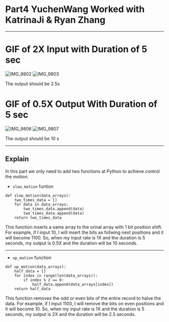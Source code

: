 # Part4 YuchenWang Worked with KatrinaJi & Ryan Zhang

---
# GIF of 2X Input with Duration of 5 sec

![IMG_9802](https://user-images.githubusercontent.com/105755054/202316319-907d265c-0d42-40bf-bef3-64c774805ace.GIF)
![IMG_9803](https://user-images.githubusercontent.com/105755054/202316322-e6ec8006-c0b3-42e2-b2f7-6e75753967b3.GIF)

The output should be 2.5s

# GIF of 0.5X Output With Duration of 5 sec


![IMG_9806](https://user-images.githubusercontent.com/105755054/202317288-ab0ef5e0-8500-42e6-8abc-7eb2aeba31d5.GIF)
![IMG_9807](https://user-images.githubusercontent.com/105755054/202317293-60eea9e9-6bc7-4b84-9bdc-fb48bd08fbd6.GIF)


The output should be 10 s

---

## Explain 

In this part we only need to add two functions at Python to achieve control the motion.

- `slow_motion`  funtion

```
def slow_motion(data_arrays):
    two_times_data = []
    for data in data_arrays:
        two_times_data.append(data)
        two_times_data.append(data)
    return two_times_data
```

This function inserts a same array to the orinal array with 1 bit position shift. For example, if I input 10, I will insert the bits as follwing next positions and it will become 1100. So, when my input rate is 1X and the duration is 5 seconds, my output is 0.5X and the duration will be 10 seconds.

---

- `up_motion` function

```
def up_motion(data_arrays):
    half_data = []
    for index in range(len(data_arrays)):
        if index % 2 == 0:
            half_data.append(data_arrays[index])
    return half_data
```

This function removes the odd or even bits of the entire record to halve the data. For example, if I input 1100, I will remove the bits on even positions and it will become 10. So, when my input rate is 1X and the duration is 5 seconds, my output is 2X and the duration will be 2.5 seconds.

